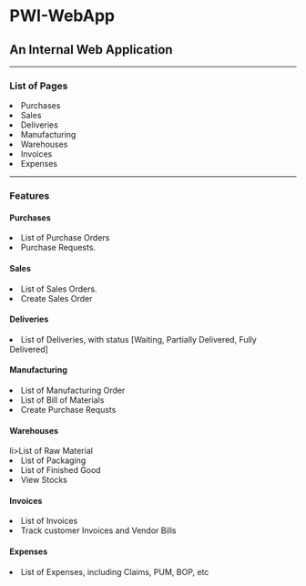 # PWI-WebApp

<h2>An Internal Web Application</h2>
<hr>
<h3>List of Pages</h3>
<li>Purchases</li>
<li>Sales</li>
<li>Deliveries</li>
<li>Manufacturing</li>
<li>Warehouses</li>
<li>Invoices</li>
<li>Expenses</li>

<hr>
<h3>Features</h3>
<h4>Purchases</h4>
    <li>List of Purchase Orders</li>
    <li>Purchase Requests.</li>

<h4>Sales</h4>
    <li>List of Sales Orders.</li>
    <li>Create Sales Order</li>

<h4>Deliveries</h4>
    <li>List of Deliveries, with status [Waiting, Partially Delivered, Fully Delivered]</li>

<h4>Manufacturing</h4>
    <li>List of Manufacturing Order</li>
    <li>List of Bill of Materials</li>
    <li>Create Purchase Requsts</li>

<h4>Warehouses</h4>
    li>List of Raw Material</li>
    <li>List of Packaging</li>
    <li>List of Finished Good</li>
    <li>View Stocks</li>

<h4>Invoices</h4>
    <li>List of Invoices</li>
    <li>Track customer Invoices and Vendor Bills</li>

<h4>Expenses</h4>
    <li>List of Expenses, including Claims, PUM, BOP, etc</li>


